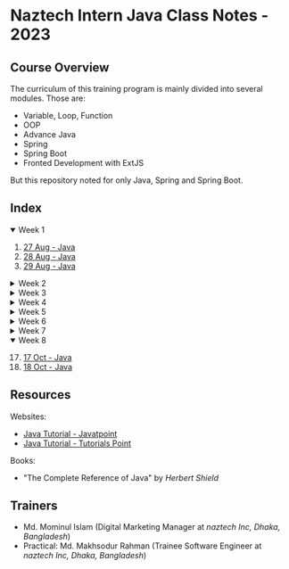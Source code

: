 # Naztech Intern Java Class Notes - 2023

## Course Overview

The curriculum of this training program is mainly divided into several modules. Those are:

- Variable, Loop, Function
- OOP
- Advance Java
- Spring
- Spring Boot
- Fronted Development with ExtJS

But this repository noted for only Java, Spring and Spring Boot.

## Index

<details open>
  <summary>Week 1</summary>

1. [27 Aug - Java](./Day%2001%20-%2027%20Aug%20-%20Java.md)
2. [28 Aug - Java](./Day%2002%20-%2028%20Aug%20-%20Java.md)
3. [29 Aug - Java](./Day%2003%20-%2029%20Aug%20-%20Java.md)
</details>

<details>
  <summary>Week 2</summary>

4. [03 Sep - Java](./Day%2004%20-%2003%20Sep%20-%20Java.md)
5. [04 Sep - Java](./Day%2005%20-%2004%20Sep%20-%20Java.md)
6. [05 Sep - Java](./Day%2006%20-%2005%20Sep%20-%20Java.md)

</details>

<details>
  <summary>Week 3</summary>

7. [12 Sep - Java](./Day%2007%20-%2012%20Sep%20-%20Java.md)
8. [13 Sep - Java](./Day%2008%20-%2013%20Sep%20-%20Java.md)
</details>

<details>
  <summary>Week 4</summary>

9. [19 Sep - Java](./Day%2009%20-%2019%20Sep%20-%20Java.md)
10. [20 Sep - Java](./Day%2010%20-%2020%20Sep%20-%20Java.md)

</details>

<details>
  <summary>Week 5</summary>

11. [26 Sep - Java](./Day%2011%20-%2026%20Sep%20-%20Java.md)
12. [27 Sep - Java](./Day%2012%20-%2027%20Sep%20-%20Java.md)

</details>

<details>
  <summary>Week 6</summary>

13. [03 Oct - Java](./Day%2013%20-%2003%20Oct%20-%20Java.md)
14. [04 Oct - Java](./Day%2014%20-%2004%20Oct%20-%20Java.md)

</details>

<details>
  <summary>Week 7</summary>

15. [10 Oct - Java](./Day%2015%20-%2010%20Oct%20-%20Java.md)
16. [11 Oct - Java](./Day%2016%20-%2011%20Oct%20-%20Java.md)

</details>

<details open>
  <summary>Week 8</summary>

17. [17 Oct - Java](./Day%2017%20-%2017%20Oct%20-%20Java.md)
18. [18 Oct - Java](./Day%2018%20-%2018%20Oct%20-%20Java.md)

</details>

## Resources

Websites:

- [Java Tutorial - Javatpoint](https://www.javatpoint.com/java-tutorial)
- [Java Tutorial - Tutorials Point](https://www.tutorialspoint.com/java/index.htm)

Books:

- "The Complete Reference of Java" by _Herbert Shield_

## Trainers

- Md. Mominul Islam (Digital Marketing Manager at _naztech Inc, Dhaka, Bangladesh_)
- Practical: Md. Makhsodur Rahman (Trainee Software Engineer at _naztech Inc, Dhaka, Bangladesh_)
